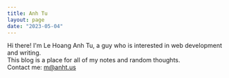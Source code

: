 ```yaml
---
title: Anh Tu
layout: page
date: "2023-05-04"
---
```


Hi there! I'm Le Hoang Anh Tu, a guy who is interested in web development and writing.  
This blog is a place for all of my notes and random thoughts.  
Contact me: [m@anht.us](mailto:m@anht.us)
